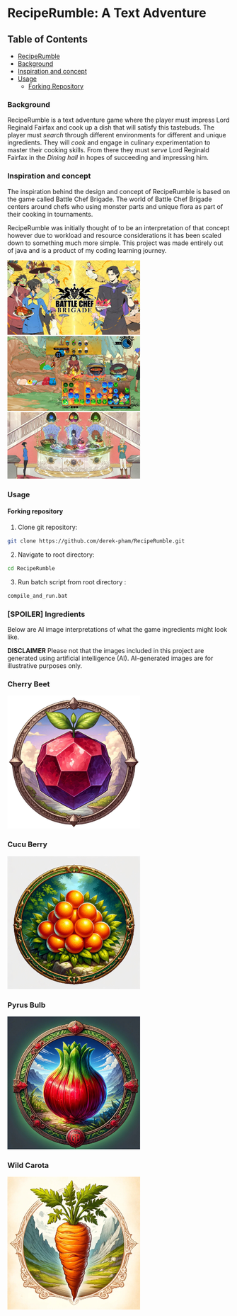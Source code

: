# RecipeRumble: A Text Adventure

## Table of Contents
- [RecipeRumble](#reciperumble-a-text-adventure)
- [Background](#background)
- [Inspiration and concept](#inspiration-and-concept)
- [Usage](#usage)
  - [Forking Repository](#forking-repository)

### Background
RecipeRumble is a text adventure game where the player must impress Lord Reginald Fairfax and cook up a dish that will satisfy this tastebuds. The player must *search* through different environments for different and unique ingredients. They will *cook* and engage in culinary experimentation to master their cooking skills. From there they must *serve* Lord Reginald Fairfax in the *Dining hall* in hopes of succeeding and impressing him.

### Inspiration and concept
The inspiration behind the design and concept of RecipeRumble is based on the game called Battle Chef Brigade. The world of Battle Chef Brigade centers around chefs who using monster parts and unique flora as part of their cooking in tournaments.

RecipeRumble was initially thought of to be an interpretation of that concept however due to workload and resource considerations it has been scaled down to something much more simple. This project was made entirely out of java and is a product of my coding learning journey.

<img src="src\main\java\com\recipeRumble\readme-assets\inspo1.jpg" alt="Battle Chef Brigade Title Screen" width="300"/>
<img src="src\main\java\com\recipeRumble\readme-assets\inspo2.jpg" alt="Battle Chef Brigade Gameplay" width="300"/>
<img src="src\main\java\com\recipeRumble\readme-assets\inspo3.png" alt="Battle Chef Brigade Gameplay" width="300"/>

### Usage
#### Forking repository
1. Clone git repository:
```sh
git clone https://github.com/derek-pham/RecipeRumble.git
```
2. Navigate to root directory:
```sh
cd RecipeRumble
```
3. Run batch script from root directory :
```sh
compile_and_run.bat
```

### [SPOILER] Ingredients
Below are AI image interpretations of what the game ingredients might look like. 

**DISCLAIMER**  Please not that the images included in this project are generated using artificial intelligence (AI). AI-generated images are for illustrative purposes only.

### Cherry Beet
<img src="src\main\java\com\recipeRumble\readme-assets\cherrybeet.jpg" alt="Cherry Beet" width="300"/>

### Cucu Berry
<img src="src\main\java\com\recipeRumble\readme-assets\cucuberry.jpg" alt="Cucu Berry" width="300"/>

### Pyrus Bulb
<img src="src\main\java\com\recipeRumble\readme-assets\pyrusbulb.jpg" alt="Pyrus Bulb" width="300"/>

### Wild Carota
<img src="src\main\java\com\recipeRumble\readme-assets\wildcarota.jpg" alt="Wild Carota" width="300"/>
